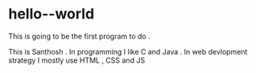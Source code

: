 # hello--world
This is going to be the first program to do .

This is Santhosh . In programming I like C and Java .
In web devlopment strategy I mostly use HTML , CSS and JS

